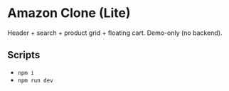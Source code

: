 # Amazon Clone (Lite)
Header + search + product grid + floating cart. Demo-only (no backend).

## Scripts
- `npm i`
- `npm run dev`
